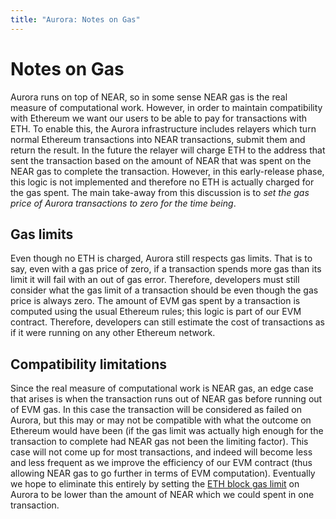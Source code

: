 ```yaml
---
title: "Aurora: Notes on Gas"
---
```


# Notes on Gas

Aurora runs on top of NEAR, so in some sense NEAR gas is the real measure of computational work.
However, in order to maintain compatibility with Ethereum we want our users to be able to pay for transactions with ETH.
To enable this, the Aurora infrastructure includes relayers which turn normal Ethereum transactions into NEAR transactions, submit them and return the result.
In the future the relayer will charge ETH to the address that sent the transaction based on the amount of NEAR that was spent on the NEAR gas to complete the transaction.
However, in this early-release phase, this logic is not implemented and therefore no ETH is actually charged for the gas spent.
The main take-away from this discussion is to *set the gas price of Aurora transactions to zero for the time being*.

## Gas limits

Even though no ETH is charged, Aurora still respects gas limits. That is to say, even with a gas price of zero,
if a transaction spends more gas than its limit it will fail with an out of gas error.
Therefore, developers must still consider what the gas limit of a transaction should be even though the gas price is always zero.
The amount of EVM gas spent by a transaction is computed using the usual Ethereum rules; this logic is part of our EVM contract.
Therefore, developers can still estimate the cost of transactions as if it were running on any other Ethereum network.

## Compatibility limitations

Since the real measure of computational work is NEAR gas, an edge case that arises is when the transaction runs out of NEAR gas before running out of EVM gas.
In this case the transaction will be considered as failed on Aurora, but this may or may not be compatible with what the outcome on Ethereum would have been
(if the gas limit was actually high enough for the transaction to complete had NEAR gas not been the limiting factor).
This case will not come up for most transactions, and indeed will become less and less frequent as we improve the efficiency of our EVM contract
(thus allowing NEAR gas to go further in terms of EVM computation).
Eventually we hope to eliminate this entirely by setting the [ETH block gas limit] on Aurora to be lower than the amount of NEAR which we could spent in one transaction.

[ETH block gas limit]: https://ethereum.org/en/developers/docs/blocks/#block-size
